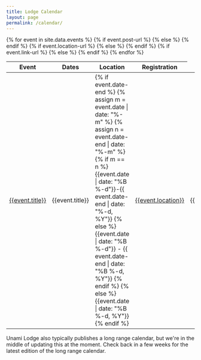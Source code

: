 ```yaml
---
title: Lodge Calendar
layout: page
permalink: /calendar/
---
```

<div class="table-responsive">
  <table class="table table-responsive table-striped mt-3" id="lodge-calendar">
    <thead>
      <tr>
        <th scope="col">Event</th>
        <th scope="col">Dates</th>
        <th scope="col">Location</th>
        <th scope="col">Registration</th>
      </tr>
    </thead>
    <tbody>
      {% for event in site.data.events %}
        <tr>
          {% if event.post-url %}
            <td class="align-middle"><a href="{{event.post-url}}">{{event.title}}</a></td>
          {% else %}
            <td class="align-middle">{{event.title}}</td>
          {% endif %}
          <td class="align-middle">
          {% if event.date-end %}
            {% assign m = event.date | date: "%-m" %}
            {% assign n = event.date-end | date: "%-m" %}
            {% if m == n %}
              {{event.date | date: "%B %-d"}}-{{ event.date-end | date: "%-d, %Y"}}
            {% else %}
              {{event.date | date: "%B %-d"}} - {{ event.date-end | date: "%B %-d, %Y"}}
            {% endif %}
          {% else %}
            {{event.date | date: "%B %-d, %Y"}}
          {% endif %}
          </td>
          {% if event.location-url %}
            <td class="align-middle"><a href="{{event.location-url}}" target="_blank">{{event.location}}</a></td>
          {% else %}
            <td class="align-middle">{{event.location}}</td>
          {% endif %}
          {% if event.link-url %}
            <td class="align-middle"><a href="{{event.link-url}}" class="btn btn-primary" target="_blank">{{event.link-text}}</a></td>
          {% else %}
            <td class="align-middle">{% if event.link-text %}{{event.link-text}}{% else %}Coming Soon{% endif %}</td>
          {% endif %}
        </tr>
      {% endfor %}
    </tbody>
  </table>
</div>

Unami Lodge also typically publishes a long range calendar, but we're in the middle of updating this at the moment. Check back in a few weeks for the latest edition of the long range calendar.

